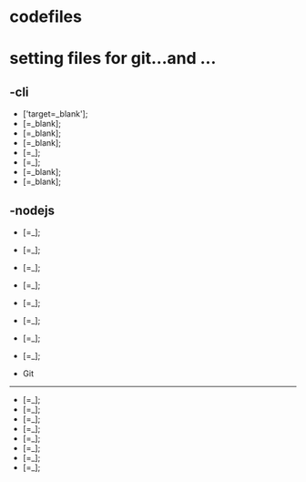# codefiles
setting files for git...and ...
===

-cli
---
- []() ['target=_blank'];
- []() [=_blank];
- []() [=_blank];
- []() [=_blank];
- []() [=_];
- []() [=_];
- []() [=_blank];
- []() [=_blank];

-nodejs
---
- []() [=_];
- []() [=_];
- []() [=_];
- []() [=_];
- []() [=_];
- []() [=_];
- []() [=_];
- []() [=_];

- Git
---
- []() [=_];
- []() [=_];
- []() [=_];
- []() [=_];
- []() [=_];
- []() [=_];
- []() [=_];
- []() [=_];


